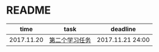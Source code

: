# README
| time | task | deadline|
| :--: | :--: | :--:  |
|2017.11.20|[第二个学习任务](密码学基础（一）.md)|2017.11.21 24:00|
